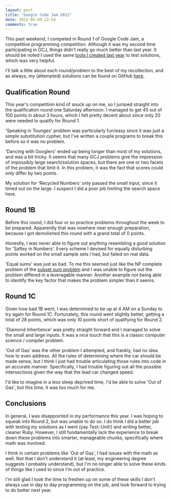 ```yaml
---
layout: post
title: "Google Code Jam 2012"
date: 2012-05-09 22:54
comments: true
---
```


This past weekend, I competed in Round 1 of Google Code Jam, a competitive programming competition.
Although it was my second time participating in GCJ, things didn't
really go much better than last year.
It should be noted I used the same [tools I created last year](/blog/2011/05/22/learning-from-my-first-google-code-jam/) to
test solutions, which was very helpful.

I'll talk a little about each round/problem to the best of my
recollection, and as always, my (attempted) solutions can be found on
GitHub [here](https://github.com/clifff/Google-Code-Jam/).

<!--more-->

## Qualification Round

This year's competition kind of snuck up on me, so I jumped straight into
the qualification round one Saturday afternoon. I managed to get 45 out
of 100 points in about 3 hours, which I felt pretty decent about since
only 20 were needed to qualify for Round 1.

'Speaking in Tounges' problem was particularly fun/easy since it was
just a simple substitution cypher, but I've written a couple programs to
break this before so it was no problem.

'Dancing with Googlers' ended up being longer than most of my solutions,
and was a bit tricky. It seems that many GCJ problems give the impression of
impossibly large search/solution spaces, but there are one or two
facets of the problem that limit it. In this problem, it was the fact
that scores could only differ by two points.

My solution for 'Recycled Numbers' only passed the small input, since it
timed out on the large. I suspect I did a poor job limiting the search
space here.

## Round 1B

Before this round, I did four or so practice problems throughout the
week to be prepared. Apparently that was nowhere near enough preparation,
because I got demolished this round with a grand total of 0 points.

Honestly, I was never able to figure out anything resembling a good
solution for 'Saftey in Numbers'. Every scheme I devised for
equally disturbing points worked on the small sample sets I had, but failed on
real data.

'Equal sums' was just as bad. To me this seemed just like the NP
complete problem of the [subset sum problem](https://en.wikipedia.org/wiki/Subset_sum_problem) and I was unable to figure out the problem differed in a leveragable manner.
Another example not being able to identify the key factor that makes the
problem simpler than it seems.

## Round 1C

Given how bad 1B went, I was determined to be up at 4 AM on a Sunday to
try again for Round 1C. Fortunately, this round went slightly better,
getting a total of 28 points, which was only 10 points short of
qualifying for Round 2.

'Diamond Inhertience' was pretty straight forward and I managed to solve
the small and large inputs. It was a nice touch that this is a classic
computer science / compiler problem.

'Out of Gas' was the other problem I attempted, and frankly, had no idea
how to even address. All the rules of determining where the car should
be made sense, but I think I just had trouble articulating those rules
into code in an accurate manner. Specifically, I had trouble figuring
out all the possible intersections given the way that the lead car
changed speed.

I'd like to imagine in a less sleep deprived time, I'd be able to solve
'Out of Gas', but this time, it was too much for me.

## Conclusions

In general, I was disappointed in my performance this year. I was hoping
to squeak into Round 2, but was unable to do so. I do think I did a
better job with testing my solutions as I went (yay Test::Unit!) and
writing better, cleaner Ruby. However, I still fundamentally lack the
experience to break down these problems into smarter, manageable
chunks, specifically where math was involved.

I think in certain problems like 'Out of Gas', I had issues with the
math as well. Not that I don't understand it (at least, my engineering
degree suggests I probably understand), but I'm no longer able to solve these
kinds of things like I used to since I'm out of practice.

I'm still glad I took the time to freshen up on some of
these skills I don't always use in day to day programming on the job,
and look forward to trying to do better next year.
